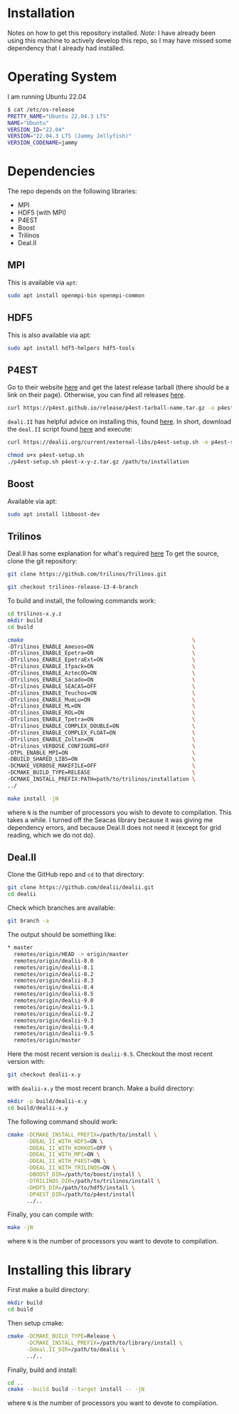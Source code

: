 # Installation

Notes on how to get this repository installed.
*Note*: I have already been using this machine to actively develop this repo, so I may have missed some dependency that I already had installed.

# Operating System

I am running Ubuntu 22.04
``` bash
$ cat /etc/os-release
PRETTY_NAME="Ubuntu 22.04.3 LTS"
NAME="Ubuntu"
VERSION_ID="22.04"
VERSION="22.04.3 LTS (Jammy Jellyfish)"
VERSION_CODENAME=jammy
```

# Dependencies

The repo depends on the following libraries:

- MPI
- HDF5 (with MPI)
- P4EST
- Boost
- Trilinos
- Deal.II

## MPI

This is available via `apt`:
``` bash
sudo apt install openmpi-bin openmpi-common
```

## HDF5

This is also available via apt:
``` bash
sudo apt install hdf5-helpers hdf5-tools
```

## P4EST

Go to their website [here](https://p4est.org/) and get the latest release tarball (there should be a link on their page).
Otherwise, you can find all releases [here](https://github.com/p4est/p4est.github.io/tree/master/release/).
``` bash
curl https://p4est.github.io/release/p4est-tarball-name.tar.gz -o p4est-tarball-name.tar.gz
```
`deali.II` has helpful advice on installing this, found [here](https://dealii.org/current/external-libs/p4est.html).
In short, download the `deal.II` script found [here](https://dealii.org/current/external-libs/p4est-setup.sh) and execute:
``` bash
curl https://dealii.org/current/external-libs/p4est-setup.sh -o p4est-setup.sh
```
``` bash
chmod u+x p4est-setup.sh
./p4est-setup.sh p4est-x-y-z.tar.gz /path/to/installation
```

## Boost

Available via apt:
``` bash
sudo apt install libboost-dev
```

## Trilinos

Deal.II has some explanation for what's required [here](https://dealii.org/current/external-libs/trilinos.html)
To get the source, clone the git repository:
``` bash
git clone https://github.com/trilinos/Trilinos.git
```
``` bash
git checkout trilinos-release-13-4-branch
```
To build and install, the following commands work:
``` bash
cd trilinos-x.y.z
mkdir build
cd build

cmake                                                     \
-DTrilinos_ENABLE_Amesos=ON                               \
-DTrilinos_ENABLE_Epetra=ON                               \
-DTrilinos_ENABLE_EpetraExt=ON                            \
-DTrilinos_ENABLE_Ifpack=ON                               \
-DTrilinos_ENABLE_AztecOO=ON                              \
-DTrilinos_ENABLE_Sacado=ON                               \
-DTrilinos_ENABLE_SEACAS=OFF                              \
-DTrilinos_ENABLE_Teuchos=ON                              \
-DTrilinos_ENABLE_MueLu=ON                                \
-DTrilinos_ENABLE_ML=ON                                   \
-DTrilinos_ENABLE_ROL=ON                                  \
-DTrilinos_ENABLE_Tpetra=ON                               \
-DTrilinos_ENABLE_COMPLEX_DOUBLE=ON                       \
-DTrilinos_ENABLE_COMPLEX_FLOAT=ON                        \
-DTrilinos_ENABLE_Zoltan=ON                               \
-DTrilinos_VERBOSE_CONFIGURE=OFF                          \
-DTPL_ENABLE_MPI=ON                                       \
-DBUILD_SHARED_LIBS=ON                                    \
-DCMAKE_VERBOSE_MAKEFILE=OFF                              \
-DCMAKE_BUILD_TYPE=RELEASE                                \
-DCMAKE_INSTALL_PREFIX:PATH=path/to/trilinos/installation \
../

make install -jN
```
where `N` is the number of processors you wish to devote to compilation.
This takes a while.
I turned off the Seacas library because it was giving me dependency errors, and because Deal.II does not need it (except for grid reading, which we do not do).

## Deal.II

Clone the GitHub repo and `cd` to that directory:
``` bash
git clone https://github.com/dealii/dealii.git
cd dealii
```
Check which branches are available:
``` bash
git branch -a
```
The output should be something like:
``` bash
* master
  remotes/origin/HEAD -> origin/master
  remotes/origin/dealii-8.0
  remotes/origin/dealii-8.1
  remotes/origin/dealii-8.2
  remotes/origin/dealii-8.3
  remotes/origin/dealii-8.4
  remotes/origin/dealii-8.5
  remotes/origin/dealii-9.0
  remotes/origin/dealii-9.1
  remotes/origin/dealii-9.2
  remotes/origin/dealii-9.3
  remotes/origin/dealii-9.4
  remotes/origin/dealii-9.5
  remotes/origin/master
```
Here the most recent version is `dealii-9.5`.
Checkout the most recent version with:
``` bash
git checkout dealii-x.y
```
with `dealii-x.y` the most recent branch.
Make a build directory:
``` bash
mkdir -p build/dealii-x.y
cd build/dealii-x.y
```
The following command should work:
``` bash
cmake -DCMAKE_INSTALL_PREFIX=/path/to/install \
      -DDEAL_II_WITH_HDF5=ON \
      -DDEAL_II_WITH_KOKKOS=OFF \
      -DDEAL_II_WITH_MPI=ON \
      -DDEAL_II_WITH_P4EST=ON \
      -DDEAL_II_WITH_TRILINOS=ON \
      -DBOOST_DIR=/path/to/boost/install \
      -DTRILINOS_DIR=/path/to/trilinos/install \
      -DHDF5_DIR=/path/to/hdf5/install \
      -DP4EST_DIR=/path/to/p4est/install
      ../..
```
Finally, you can compile with:
``` bash
make -jN
```
where `N` is the number of processors you want to devote to compilation.

# Installing this library

First make a build directory:
``` bash
mkdir build
cd build
```
Then setup cmake:
``` bash
cmake -DCMAKE_BUILD_TYPE=Release \
      -DCMAKE_INSTALL_PREFIX=/path/to/library/install \
      -Ddeal.II_DIR=/path/to/dealii \
      ../..
```
Finally, build and install:
``` bash
cd ..
cmake --build build --target install -- -jN
```
where `N` is the number of processors you want to devote to compilation.
